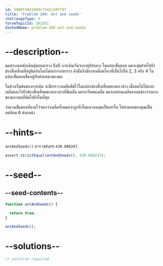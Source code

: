 ```yaml
---
id: 5900f4841000cf542c50ff97
title: 'Problem 280: Ant and seeds'
challengeType: 5
forumTopicId: 301931
dashedName: problem-280-ant-and-seeds
---
```


# --description--

มดทำงานหนักเดินสุ่มบนตาราง 5x5 การเดินเริ่มจากจตุรัสกลาง ในแต่ละขั้นตอน มดจะสุ่มย้ายไปยังช่องสี่เหลี่ยมที่อยู่ติดกันโดยไม่ออกจากตาราง ดังนั้นจึงมีการเคลื่อนไหวที่เป็นไปได้ 2, 3 หรือ 4 ในแต่ละขั้นตอนขึ้นอยู่กับตำแหน่งของมด

ในช่วงเริ่มต้นของการเดิน จะมีการวางเมล็ดพืชไว้ในแต่ละช่องสี่เหลี่ยมของแถวล่าง เมื่อมดไม่ได้แบกเมล็ดและไปถึงช่องสี่เหลี่ยมของแถวล่างที่มีเมล็ด มดจะเริ่มขนเมล็ด มดจะหย่อนเมล็ดลงบนช่องว่างแรกของแถวบนที่มันไปถึงในที่สุด

จำนวนขั้นตอนที่คาดไว้จนกว่าเมล็ดทั้งหมดจะถูกทิ้งในแถวบนสุดเป็นเท่าใด ให้คำตอบของคุณเป็นทศนิยม 6 ตำแหน่ง

# --hints--

`antAndSeeds()` ควร return `430.088247`.

```js
assert.strictEqual(antAndSeeds(), 430.088247);
```

# --seed--

## --seed-contents--

```js
function antAndSeeds() {

  return true;
}

antAndSeeds();
```

# --solutions--

```js
// solution required
```
